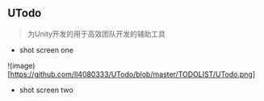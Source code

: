 ## UTodo
> 为Unity开发的用于高效团队开发的辅助工具

- shot screen one

!(image)[https://github.com/ll4080333/UTodo/blob/master/TODOLIST/UTodo.png]

- shot screen two
